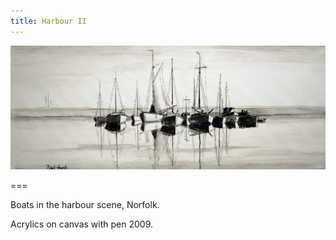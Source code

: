 ```yaml
---
title: Harbour II
---
```


![Harbour II](harbour2.jpg)

===

Boats in the harbour scene, Norfolk.

Acrylics on canvas with pen 2009.